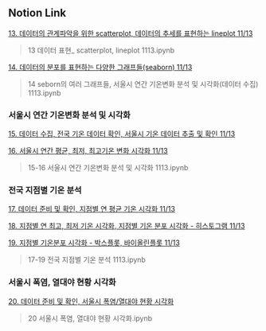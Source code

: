 ## Notion Link


[13. 데이터의 관계파악을 위한 scatterplot, 데이터의 추세를 표현하는 lineplot 11/13](https://determined-fan-807.notion.site/13-scatterplot-lineplot-11-13-e75beafbcd32424f92b16ed4f500f4aa)
> 13 데이터 표현_ scatterplot, lineplot 1113.ipynb

[14. 데이터의 분포를 표현하는 다양한 그래프들(seaborn) 11/13](https://determined-fan-807.notion.site/14-seaborn-11-13-46077a2331ea40a897fbba25c9c2feb8)
> 14 seborn의 여러 그래프들, 서울시 연간 기온변화 분석 및 시각화(데이터 수집) 1113.ipynb


### 서울시 연간 기온변화 분석 및 시각화
[15. 데이터 수집, 전국 기온 데이터 확인, 서울시 기온 데이터 추출 및 확인 11/13](https://determined-fan-807.notion.site/15-11-13-792a273866864e6e954ba30f8cc7eb1d)

[16. 서울시 연간 평균, 최저, 최고기온 변화 시각화 11/13](https://determined-fan-807.notion.site/16-11-13-73cc5ecd8c6146f99eb72228f9e257cf)
> 15-16 서울시 연간 기온변화 분석 및 시각화 1113.ipynb

### 전국 지점별 기온 분석
[17. 데이터 준비 및 확인, 지점별 연 평균 기온 시각화 11/13](https://determined-fan-807.notion.site/17-11-13-688c58f6555f40b790b86c02e49b64ca)

[18. 지점별 연 최고, 최저 기온 시각화, 지점별 기온 분포 시각화 - 히스토그램 11/13](https://determined-fan-807.notion.site/18-11-13-6cd8dd4b96a74bb38c71ab17ab5f03e3)

[19. 지점별 기온분포 시각화 - 박스플롯, 바이올린플롯 11/13](https://determined-fan-807.notion.site/19-11-13-2c3b76e8bfbf4bbf8ebbdaf6a2ab123d)
> 17-19 전국 지점별 기온 분석 1113.ipynb

### 서울시 폭염, 열대야 현황 시각화
[20. 데이터 준비 및 확인, 서울시 폭염/열대야 현황 시각화](https://determined-fan-807.notion.site/20-11-13-e11a181ec70b43fd97c1e3e2a64eca29)
> 20 서울시 폭염, 열대야 현황 시각화.ipynb

